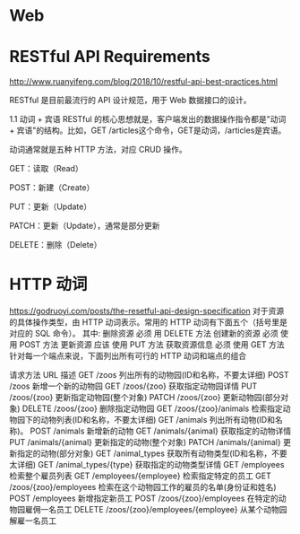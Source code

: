 # Web

RESTful API Requirements
====
http://www.ruanyifeng.com/blog/2018/10/restful-api-best-practices.html

RESTful 是目前最流行的 API 设计规范，用于 Web 数据接口的设计。

1.1 动词 + 宾语
RESTful 的核心思想就是，客户端发出的数据操作指令都是"动词 + 宾语"的结构。比如，GET /articles这个命令，GET是动词，/articles是宾语。

动词通常就是五种 HTTP 方法，对应 CRUD 操作。

GET：读取（Read）

POST：新建（Create）

PUT：更新（Update）

PATCH：更新（Update），通常是部分更新

DELETE：删除（Delete）


HTTP 动词
====
https://godruoyi.com/posts/the-resetful-api-design-specification
对于资源的具体操作类型，由 HTTP 动词表示。常用的 HTTP 动词有下面五个（括号里是对应的 SQL 命令）。
其中:
删除资源 必须 用 DELETE 方法
创建新的资源 必须 使用 POST 方法
更新资源 应该 使用 PUT 方法
获取资源信息 必须 使用 GET 方法
针对每一个端点来说，下面列出所有可行的 HTTP 动词和端点的组合

请求方法	URL	描述
GET	/zoos	列出所有的动物园(ID和名称，不要太详细)
POST	/zoos	新增一个新的动物园
GET	/zoos/{zoo}	获取指定动物园详情
PUT	/zoos/{zoo}	更新指定动物园(整个对象)
PATCH	/zoos/{zoo}	更新动物园(部分对象)
DELETE	/zoos/{zoo}	删除指定动物园
GET	/zoos/{zoo}/animals	检索指定动物园下的动物列表(ID和名称，不要太详细)
GET	/animals	列出所有动物(ID和名称)。
POST	/animals	新增新的动物
GET	/animals/{animal}	获取指定的动物详情
PUT	/animals/{animal}	更新指定的动物(整个对象)
PATCH	/animals/{animal}	更新指定的动物(部分对象)
GET	/animal_types	获取所有动物类型(ID和名称，不要太详细)
GET	/animal_types/{type}	获取指定的动物类型详情
GET	/employees	检索整个雇员列表
GET	/employees/{employee}	检索指定特定的员工
GET	/zoos/{zoo}/employees	检索在这个动物园工作的雇员的名单(身份证和姓名)
POST	/employees	新增指定新员工
POST	/zoos/{zoo}/employees	在特定的动物园雇佣一名员工
DELETE	/zoos/{zoo}/employees/{employee}	从某个动物园解雇一名员工
